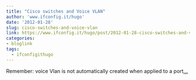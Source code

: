 ```yaml
---
title: "Cisco switches and Voice VLAN"
author: 'www.ifconfig.it/hugo'
date: '2012-01-28'
slug: cisco-switches-and-voice-vlan
link: https://www.ifconfig.it/hugo/post/2012-01-28-cisco-switches-and-voice-vlan/
categories:
- bloglink
tags:
  - ifconfigithugo
---
```


Remember: voice Vlan is not automatically created when applied to a port[... <i class="fas fa-external-link-alt"></i>](https://www.ifconfig.it/hugo/post/2012-01-28-cisco-switches-and-voice-vlan/)

